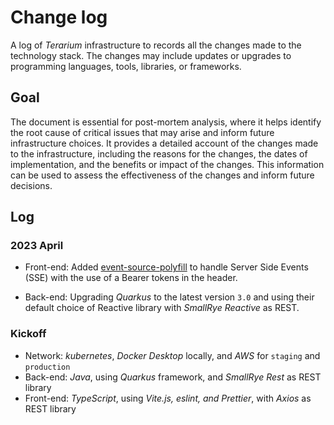 # Change log

A log of _Terarium_ infrastructure to records all the changes made to the technology stack. 
The changes may include updates or upgrades to programming languages, tools, libraries, or frameworks. 

## Goal
The document is essential for post-mortem analysis, where it helps identify the root cause of critical issues that may arise and inform future infrastructure choices. 
It provides a detailed account of the changes made to the infrastructure, including the reasons for the changes, the dates of implementation, and the benefits or impact of the changes. 
This information can be used to assess the effectiveness of the changes and inform future decisions.


## Log

### 2023 April
 - Front-end:
 Added [event-source-polyfill](https://github.com/Yaffle/EventSource) to handle Server Side Events (SSE) with the use of a Bearer tokens in the header.
 
 - Back-end: 
 Upgrading _Quarkus_ to the latest version `3.0` and using their default choice of Reactive library with _SmallRye Reactive_ as REST.

### Kickoff
  - Network: _kubernetes_, _Docker Desktop_ locally, and _AWS_ for `staging` and `production`
  - Back-end: _Java_, using _Quarkus_ framework, and _SmallRye Rest_ as REST library
  - Front-end: _TypeScript_, using _Vite.js, eslint, and Prettier_, with _Axios_ as REST library 
